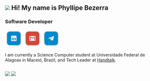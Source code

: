 ## <img src="https://media.giphy.com/media/hvRJCLFzcasrR4ia7z/giphy.gif" width="30px"> Hi! My name is Phyllipe Bezerra
### Software Developer

[![Linkedin](https://github.com/pmba/pmba/blob/master/shields/linkedin.png?raw=true)](https://www.linkedin.com/in/phyllipe-bezerra-352037191)
[![Gmail](https://github.com/pmba/pmba/blob/master/shields/gmail.png?raw=true)](https://mail.google.com/mail/?view=cm&fs=1&to=phyllipe.bezerra@gmail.com)
[![Telegram](https://github.com/pmba/pmba/blob/master/shields/telegram.png?raw=true)](https://t.me/pmbalves)

I am currently a Science Computer student at Universidade Federal de Alagoas in Maceió, Brazil, and Tech Leader at [Handtalk](https://handtalk.me).

##

<div>
  <a href="https://github.com/kmandzzz" style="text-decoration:none">
    <img height="160em" src="https://github-readme-stats.vercel.app/api?username=pmba&show_icons=true&theme=github_dark"/>
  </a>
  <a href="https://github.com/kmandzzz" style="text-decoration:none">
    <img height="160em" src="https://github-readme-stats.vercel.app/api/top-langs/?username=pmba&layout=compact&theme=github_dark"/>
  </a
</div>
   
